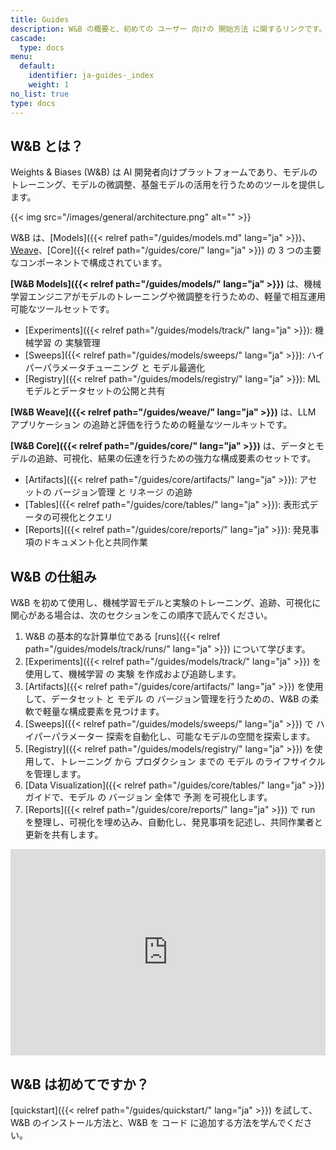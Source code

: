 ```yaml
---
title: Guides
description: W&B の概要と、初めての ユーザー 向けの 開始方法 に関するリンクです。
cascade:
  type: docs
menu:
  default:
    identifier: ja-guides-_index
    weight: 1
no_list: true
type: docs
---
```


## W&B とは？

Weights & Biases (W&B) は AI 開発者向けプラットフォームであり、モデルのトレーニング、モデルの微調整、基盤モデルの活用を行うためのツールを提供します。

{{< img src="/images/general/architecture.png" alt="" >}}

W&B は、[Models]({{< relref path="/guides/models.md" lang="ja" >}})、[Weave](https://wandb.github.io/weave/)、[Core]({{< relref path="/guides/core/" lang="ja" >}}) の 3 つの主要なコンポーネントで構成されています。

**[W&B Models]({{< relref path="/guides/models/" lang="ja" >}})** は、機械学習エンジニアがモデルのトレーニングや微調整を行うための、軽量で相互運用可能なツールセットです。
- [Experiments]({{< relref path="/guides/models/track/" lang="ja" >}}): 機械学習 の 実験管理
- [Sweeps]({{< relref path="/guides/models/sweeps/" lang="ja" >}}): ハイパーパラメータチューニング と モデル最適化
- [Registry]({{< relref path="/guides/models/registry/" lang="ja" >}}): ML モデルとデータセットの公開と共有

**[W&B Weave]({{< relref path="/guides/weave/" lang="ja" >}})** は、LLM アプリケーション の追跡と評価を行うための軽量なツールキットです。

**[W&B Core]({{< relref path="/guides/core/" lang="ja" >}})** は、データとモデルの追跡、可視化、結果の伝達を行うための強力な構成要素のセットです。
- [Artifacts]({{< relref path="/guides/core/artifacts/" lang="ja" >}}): アセットの バージョン管理 と リネージ の追跡
- [Tables]({{< relref path="/guides/core/tables/" lang="ja" >}}): 表形式データの可視化とクエリ
- [Reports]({{< relref path="/guides/core/reports/" lang="ja" >}}): 発見事項のドキュメント化と共同作業

## W&B の仕組み

W&B を初めて使用し、機械学習モデルと実験のトレーニング、追跡、可視化に関心がある場合は、次のセクションをこの順序で読んでください。

1. W&B の基本的な計算単位である [runs]({{< relref path="/guides/models/track/runs/" lang="ja" >}}) について学びます。
2. [Experiments]({{< relref path="/guides/models/track/" lang="ja" >}}) を使用して、機械学習 の 実験 を作成および追跡します。
3. [Artifacts]({{< relref path="/guides/core/artifacts/" lang="ja" >}}) を使用して、データセット と モデル の バージョン管理を行うための、W&B の柔軟で軽量な構成要素を見つけます。
4. [Sweeps]({{< relref path="/guides/models/sweeps/" lang="ja" >}}) で ハイパーパラメーター 探索を自動化し、可能なモデルの空間を探索します。
5. [Registry]({{< relref path="/guides/models/registry/" lang="ja" >}}) を使用して、トレーニング から プロダクション までの モデル のライフサイクルを管理します。
6. [Data Visualization]({{< relref path="/guides/core/tables/" lang="ja" >}}) ガイドで、モデル の バージョン 全体で 予測 を可視化します。
7. [Reports]({{< relref path="/guides/core/reports/" lang="ja" >}}) で run を整理し、可視化を埋め込み、自動化し、発見事項を記述し、共同作業者と更新を共有します。

<iframe width="100%" height="330" src="https://www.youtube.com/embed/tHAFujRhZLA" title="Weights &amp; Biases End-to-End Demo" frameborder="0" allow="accelerometer; autoplay; clipboard-write; encrypted-media; gyroscope; picture-in-picture; web-share" allowfullscreen></iframe>

## W&B は初めてですか？

[quickstart]({{< relref path="/guides/quickstart/" lang="ja" >}}) を試して、W&B のインストール方法と、W&B を コード に追加する方法を学んでください。
